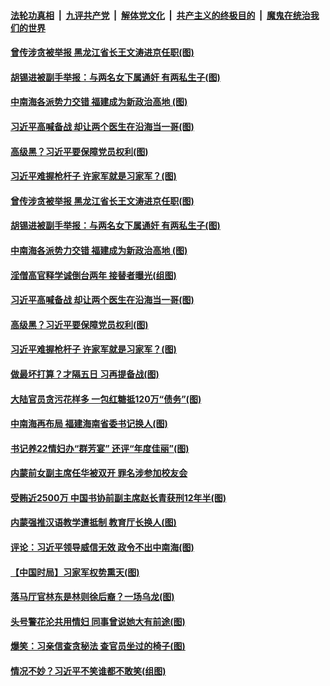 

####  [法轮功真相](../../../../basic/blob/master/README.md?t=12030301) &nbsp;|&nbsp; [九评共产党](../../../../9ping.md/blob/master/README.md?t=12030301) &nbsp;|&nbsp; [解体党文化](../../../../jtdwh.md/blob/master/README.md?t=12030301)  &nbsp;|&nbsp; [共产主义的终极目的](../../../../gczydzjmd.md/blob/master/README.md?t=12030301) &nbsp;|&nbsp; [魔鬼在统治我们的世界](../../../../mgztzwmdsj.md/blob/master/README.md?t=12030301) 

#### [曾传涉贪被举报 黑龙江省长王文涛进京任职(图)](../pages/p2/954486.md?t=12030301) 

#### [胡锡进被副手举报：与两名女下属通奸 有两私生子(图)](../pages/p2/954470.md?t=12030301) 

#### [中南海各派势力交错 福建成为新政治高地 (图)](../pages/p2/954461.md?t=12030301) 

#### [习近平高喊备战 却让两个医生在沿海当一哥(图)](../pages/p2/954444.md?t=12030301) 

#### [高级黑？习近平要保障党员权利(图)](../pages/p2/954350.md?t=12030301) 

#### [习近平难握枪杆子 许家军就是习家军？(图)](../pages/p2/954216.md?t=12030301) 

#### [曾传涉贪被举报 黑龙江省长王文涛进京任职(图)](../pages/p2/954486.md?t=12030301) 

#### [胡锡进被副手举报：与两名女下属通奸 有两私生子(图)](../pages/p2/954470.md?t=12030301) 

#### [中南海各派势力交错 福建成为新政治高地 (图)](../pages/p2/954461.md?t=12030301) 

#### [淫僧高官释学诚倒台两年 接替者曝光(组图)](../pages/p2/954434.md?t=12030301) 

#### [习近平高喊备战 却让两个医生在沿海当一哥(图)](../pages/p2/954444.md?t=12030301) 

#### [高级黑？习近平要保障党员权利(图)](../pages/p2/954350.md?t=12030301) 

#### [习近平难握枪杆子 许家军就是习家军？(图)](../pages/p2/954216.md?t=12030301) 

#### [做最坏打算？才隔五日 习再提备战(图)](../pages/p2/954343.md?t=12030301) 

#### [大陆官员贪污花样多 一包红糖抵120万“债务”(图)](../pages/p2/954334.md?t=12030301) 

#### [中南海再布局 福建海南省委书记换人(图)](../pages/p2/954296.md?t=12030301) 

#### [书记养22情妇办“群芳宴” 还评“年度佳丽”(图)](../pages/p2/954213.md?t=12030301) 

#### [内蒙前女副主席任华被双开 罪名涉参加校友会](../pages/p2/954230.md?t=12030301) 

#### [受贿近2500万 中国书协前副主席赵长青获刑12年半(图)](../pages/p2/954214.md?t=12030301) 

#### [内蒙强推汉语教学遭抵制 教育厅长换人(图)](../pages/p2/954188.md?t=12030301) 

#### [评论：习近平领导威信无效 政令不出中南海(图)](../pages/p2/954199.md?t=12030301) 

#### [【中国时局】习家军权势熏天(图)](../pages/p2/954144.md?t=12030301) 

#### [落马厅官林东是林则徐后裔？一场乌龙(图)](../pages/p2/954138.md?t=12030301) 

#### [头号警花沦共用情妇 同事曾说她大有前途(图)](../pages/p2/954114.md?t=12030301) 

#### [爆笑：习亲信查贪秘法 查官员坐过的椅子(图)](../pages/p2/954073.md?t=12030301) 

#### [情况不妙？习近平不笑谁都不敢笑(组图)](../pages/p2/954059.md?t=12030301) 

